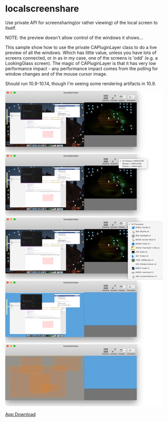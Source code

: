 # localscreenshare
Use private API for screensharing(or rather viewing) of the local screen to itself.

NOTE: the preview doesn't allow control of the windows it shows...


This sample show how to use the private CAPluginLayer class to do a live preview of all the windows.  Which has little value, unless you have lots of screens connected, or in as in my case, one of the screens is 'odd' (e.g. a LookingGlass screen).
The magic of CAPluginLayer is that it has very low performance impact - any performance impact comes from the polling for window changes and of the mouse cursor image.

Should run 10.9-10.14, though I'm seeing some rendering artifacts in 10.9.

![](normal.jpeg "Normal Window View")
![](displays.jpeg "The Display dropdown")
![](processes.jpeg "The Processes dropdown")
![](desktop.jpeg "Desktop toggle")
![](outlines.jpeg "Outlines toggle")


[App Download](downloads/hostedwindow.app.zip)
